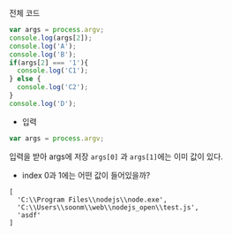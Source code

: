 전체 코드
```javascript
var args = process.argv;
console.log(args[2]);
console.log('A');
console.log('B');
if(args[2] === '1'){
  console.log('C1');
} else {
  console.log('C2');
}
console.log('D');
```

+ 입력
```javascript
var args = process.argv;
```
입력을 받아 args에 저장 `args[0]` 과 `args[1]`에는 이미 값이 있다.
+ index 0과 1에는 어떤 값이 들어있을까?
```
[
  'C:\\Program Files\\nodejs\\node.exe',
  'C:\\Users\\soonm\\web\\nodejs_open\\test.js',
  'asdf'
]
```
